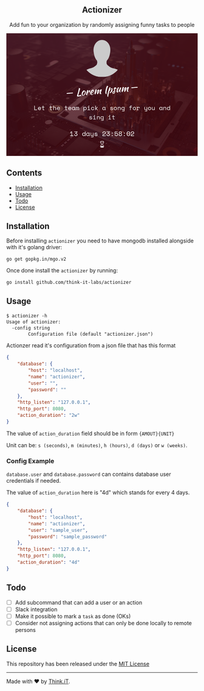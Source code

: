 <div align="center">
    <h2>Actionizer</h2>
    <p align="center">
        <p>Add fun to your organization by randomly assigning funny tasks to people</p>
    </p>
</div>

<p align="center">
    <img src=".github/screenshot.png">
</p>

## Contents

* [Installation](#installation)
* [Usage](#usage)
* [Todo](#todo)
* [License](#license)

## Installation

Before installing `actionizer` you need to have mongodb installed alongside with it's golang driver:
```shell
go get gopkg.in/mgo.v2
```

Once done install the `actionizer` by running:
```shell
go install github.com/think-it-labs/actionizer
```

## Usage

```
$ actionizer -h
Usage of actionizer:
  -config string
        Configuration file (default "actionizer.json")
```

Actionzer read it's configuration from a json file that has this format

```json
{
    "database": {
        "host": "localhost",
        "name": "actionizer",
        "user": "",
        "password": ""
    },
    "http_listen": "127.0.0.1",
    "http_port": 8080,
    "action_duration": "2w"
}
```

The value of `action_duration` field should be in form `{AMOUT}{UNIT}`

Unit can be: `s (seconds)`, `m (minutes)`, `h (hours)`, `d (days)` or `w (weeks)`.

### Config Example

`database.user` and `database.password` can contains database user credentials if needed.

The value of `action_duration` here is "4d" which stands for every 4 days.

```json
{
    "database": {
        "host": "localhost",
        "name": "actionizer",
        "user": "sample_user",
        "password": "sample_password"
    },
    "http_listen": "127.0.0.1",
    "http_port": 8080,
    "action_duration": "4d"
}
```

## Todo

- [ ] Add subcommand that can add a user or an action 
- [ ] Slack integration
- [ ] Make it possible to mark a `task` as done (OKs)
- [ ] Consider not assigning actions that can only be done locally to remote persons

## License

This repository has been released under the [MIT License](LICENSE)

------------------
Made with ♥ by [Think.iT](http://www.think-it.io/).